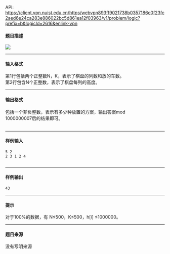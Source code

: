API: https://client.vpn.nuist.edu.cn/https/webvpn893ff9021738b0357186c0f23fc2aed6e24ca283e886022bc5d861ea12f03963/v1/problem/logic?prefix=b&logicId=2616&enlink-vpn

#### 题目描述

![](../file/2616_0.jpg)

---

#### 输入格式

第1行包括两个正整数N，K，表示了棋盘的列数和放的车数。  
第2行包含N个正整数，表示了棋盘每列的高度。

---

#### 输出格式

包括一个非负整数，表示有多少种放置的方案，输出答案mod  
1000000007后的结果即可。   
   

---

#### 样例输入
```
5 2 
2 3 1 2 4 
 

```

---

#### 样例输出
```
43 
```

---

#### 提示

对于100%的数据，有 N≤500，K≤500，h\[i\] ≤1000000。

---

#### 题目来源

没有写明来源